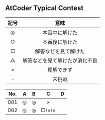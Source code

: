 ## AtCoder Typical Contest

| 記号 | 意味 |
|:----:|:----:|
|◎|本番中に解けた|
|○|本番後に解けた|
|□|解答などを見て解けた|
|△|解答などを見て解けたが消化不良|
|×|理解できず|
|- |未挑戦    |


| No. |A |B |C |D |
|:---:|:-:|:-:|:-:|:-:|
| 001 |◎|◎|×| |
| 002 |◎|◎|□/×/×| |
